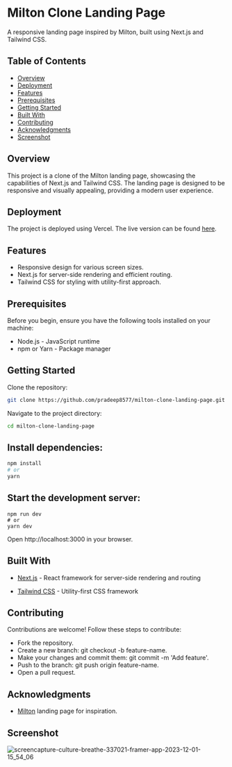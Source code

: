# Milton Clone Landing Page
A responsive landing page inspired by Milton, built using Next.js and Tailwind CSS.

## Table of Contents
- [Overview](#overview)
- [Deployment](#deployment)
- [Features](#features)
- [Prerequisites](#prerequisites)
- [Getting Started](#getting-started)
- [Built With](#built-with)
- [Contributing](#contributing)
- [Acknowledgments](#acknowledgments)
- [Screenshot](#screenshot)

## Overview

This project is a clone of the Milton landing page, showcasing the capabilities of Next.js and Tailwind CSS. The landing page is designed to be responsive and visually appealing, providing a modern user experience.

## Deployment

The project is deployed using Vercel. The live version can be found [here](https://milton-clone-landing-page.vercel.app/).

## Features

- Responsive design for various screen sizes.
- Next.js for server-side rendering and efficient routing.
- Tailwind CSS for styling with utility-first approach.

## Prerequisites
Before you begin, ensure you have the following tools installed on your machine:

- Node.js - JavaScript runtime
- npm or Yarn - Package manager

## Getting Started

Clone the repository:

```bash
git clone https://github.com/pradeep8577/milton-clone-landing-page.git
```
Navigate to the project directory:

```bash
cd milton-clone-landing-page
```

## Install dependencies:

```bash
npm install
# or
yarn
```

## Start the development server:

```
npm run dev
# or
yarn dev
```

Open http://localhost:3000 in your browser.

## Built With

- [Next.js](https://nextjs.org/) - React framework for server-side rendering and routing

- [Tailwind CSS](https://tailwindcss.com/) - Utility-first CSS framework

## Contributing

Contributions are welcome! Follow these steps to contribute:

- Fork the repository.
- Create a new branch: git checkout -b feature-name.
- Make your changes and commit them: git commit -m 'Add feature'.
- Push to the branch: git push origin feature-name.
- Open a pull request.


## Acknowledgments

- [Milton](https://culture-breathe-337021.framer.app/) landing page for inspiration.

## Screenshot

![screencapture-culture-breathe-337021-framer-app-2023-12-01-15_54_06](https://github.com/prantikseal/milton-clone/assets/83081442/55b51099-f415-47b6-97b7-73051548d2cf)
